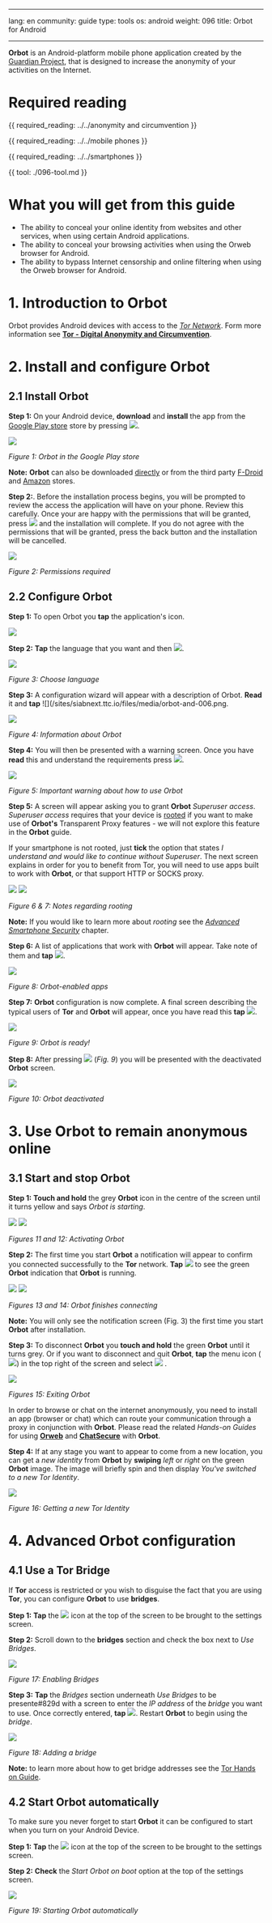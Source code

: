 

---

lang: en
community: guide
type: tools
os: android
weight: 096
title: Orbot for Android

---

**Orbot** is an Android-platform mobile phone application created by the [Guardian Project](https://guardianproject.info/), that is designed to increase the anonymity of your activities on the Internet.

# Required reading


{{ required_reading: ../../anonymity and circumvention }}


{{ required_reading: ../../mobile phones }}


{{ required_reading: ../../smartphones }}


{{ tool: ./096-tool.md }}

# What you will get from this guide

- The ability to conceal your online identity from websites and other services, when using certain Android applications.
- The ability to conceal your browsing activities when using the Orweb browser for Android.
- The ability to bypass Internet censorship and online filtering when using the Orweb browser for Android.

# 1. Introduction to Orbot

Orbot provides Android devices with access to the [*Tor Network*](/en/glossary#Tor). Form more information see [**Tor - Digital Anonymity and Circumvention**](../torbrowser/windows).


# 2. Install and configure Orbot





## 2.1 Install Orbot

**Step 1:** On your Android device, **download** and **install** the app from the [Google Play store](https://play.google.com/store/apps/details?id=org.torproject.android) store by pressing ![](/sites/siabnext.ttc.io/files/media/orbot-and-002.png).

![](/sites/siabnext.ttc.io/files/media/orbot-and-001.png)

*Figure 1: Orbot in the Google Play store*

**Note:** **Orbot** can also be downloaded [directly](https://guardianproject.info/releases/orbot-latest.apk) or from the third party [F-Droid](https://f-droid.org/repository/browse/?fdfilter=orbot&fdid=org.torproject.android) and [Amazon](http://www.amazon.com/The-Guardian-Project-Orbot-Proxy/dp/B00E7TIFGQ) stores.

**Step 2:**. Before the installation process begins, you will be prompted to review the access the application will have on your phone. Review this carefully. Once your are happy with the permissions that will be granted, press ![](/sites/siabnext.ttc.io/files/media/orbot-and-003.png) and the installation will complete.  If you do not agree with the permissions that will be granted, press the back button and the installation will be cancelled.

![](/sites/siabnext.ttc.io/files/media/orbot-and-004.png)

*Figure 2: Permissions required*


## 2.2 Configure Orbot

**Step 1:** To open Orbot you **tap** the application's icon.

![](/sites/siabnext.ttc.io/files/media/orbot-and-005a.png)

**Step 2:** **Tap** the language that you want and then ![](/sites/siabnext.ttc.io/files/media/orbot-and-006.png).

![](/sites/siabnext.ttc.io/files/media/orbot-and-005.png)

*Figure 3: Choose language*

**Step 3:** A configuration wizard will appear with a description of Orbot. **Read** it and **tap** ![](/sites/siabnext.ttc.io/files/media/orbot-and-006.png.

![](/sites/siabnext.ttc.io/files/media/orbot-and-007.png)

*Figure 4: Information about Orbot*

**Step 4:**  You will then be presented with a warning screen. Once you have **read** this and understand the requirements press ![](/sites/siabnext.ttc.io/files/media/orbot-and-006.png).

![](/sites/siabnext.ttc.io/files/media/orbot-and-008.png)

*Figure 5: Important warning about how to use Orbot*

**Step 5:** A screen will appear asking you to grant **Orbot** *Superuser access*. *Superuser access* requires that your device is [rooted](/en/glossary#root) if you want to make use of **Orbot's** Transparent Proxy features - we will not explore this feature in the **Orbot** guide.

If your smartphone is not rooted, just **tick** the option that states *I understand and would like to continue without Superuser*. The next screen explains in order for you to benefit from Tor, you will need to use apps built to work with **Orbot**, or that support HTTP or SOCKS proxy.

![](/sites/siabnext.ttc.io/files/media/orbot-and-009.png) ![](/sites/siabnext.ttc.io/files/media/orbot-and-010.png)

*Figure 6 & 7: Notes regarding rooting*

**Note:** If you would like to learn more about *rooting* see the [*Advanced Smartphone Security*](../smartphones#567) chapter.

**Step 6:** A list of applications that work with **Orbot** will appear. Take note of them and **tap** ![](/sites/siabnext.ttc.io/files/media/orbot-and-006.png).

![](/sites/siabnext.ttc.io/files/media/orbot-and-011.png)

*Figure 8: Orbot-enabled apps*

**Step 7:** **Orbot** configuration is now complete. A final screen describing the typical users of **Tor** and **Orbot** will appear, once you have read this **tap** ![](/sites/siabnext.ttc.io/files/media/orbot-and-012.png).

![](/sites/siabnext.ttc.io/files/media/orbot-and-013.png)

*Figure 9: Orbot is ready!*

**Step 8:** After pressing ![](/sites/siabnext.ttc.io/files/media/orbot-and-012.png) (*Fig. 9*) you will be presented with the deactivated **Orbot** screen.

![](/sites/siabnext.ttc.io/files/media/orbot-and-014.png)

*Figure 10: Orbot deactivated*


# 3. Use Orbot to remain anonymous online





## 3.1 Start and stop Orbot

**Step 1:** **Touch and hold** the grey **Orbot** icon in the centre of the screen until it turns yellow and says *Orbot is starting*.

![](/sites/siabnext.ttc.io/files/media/orbot-and-014.png) ![](/sites/siabnext.ttc.io/files/media/orbot-and-015.png) 

*Figures 11 and 12: Activating Orbot*

**Step 2:** The first time you start **Orbot** a notification will appear to confirm you connected successfully to the **Tor** network. **Tap** ![](/sites/siabnext.ttc.io/files/media/orbot-and-016.png) to see the green **Orbot** indication that **Orbot** is running.

![](/sites/siabnext.ttc.io/files/media/orbot-and-017.png) ![](/sites/siabnext.ttc.io/files/media/orbot-and-018.png) 

*Figures 13 and 14: Orbot finishes connecting*

**Note:** You will only see the notification screen (Fig. 3) the first time you start **Orbot** after installation.

**Step 3:** To disconnect **Orbot** you **touch and hold** the green **Orbot** until it turns grey.  Or if you want to disconnect and quit **Orbot**, **tap** the menu icon (![](/sites/siabnext.ttc.io/files/media/orbot-and-019.png)) in the top right of the screen and select ![](/sites/siabnext.ttc.io/files/media/orbot-and-020.png) .

![](/sites/siabnext.ttc.io/files/media/orbot-and-021.png)

*Figures 15: Exiting Orbot*

In order to browse or chat on the internet anonymously, you need to install an app (browser or chat) which can route your communication through a proxy in conjunction with **Orbot**. Please read the related *Hands-on Guides* for using [**Orweb**](../orweb/android) and [**ChatSecure**](../chatsecure/android) with **Orbot**.

**Step 4:** If at any stage you want to appear to come from a new location, you can get a *new identity* from **Orbot** by **swiping** *left* or *right* on the green **Orbot** image.  The image will briefly spin and then display *You've switched to a new Tor Identity*.

![](/sites/siabnext.ttc.io/files/media/orbot-and-022.png)

*Figure 16: Getting a new Tor Identity*


# 4. Advanced Orbot configuration





## 4.1 Use a Tor Bridge

If **Tor** access is restricted or you wish to disguise the fact that you are using **Tor**, you can configure **Orbot** to use **bridges**.

**Step 1:** **Tap** the ![](/sites/siabnext.ttc.io/files/media/orbot-and-023.png) icon at the top of the screen to be brought to the settings screen.

**Step 2:** Scroll down to the **bridges** section and check the box next to *Use Bridges*.

![](/sites/siabnext.ttc.io/files/media/orbot-and-024.png)

*Figure 17: Enabling Bridges*

**Step 3:** **Tap** the *Bridges* section underneath *Use Bridges* to be presente#829d with a screen to enter the *IP address* of the *bridge* you want to use. Once correctly entered, **tap** ![](/sites/siabnext.ttc.io/files/media/orbot-and-025.png). Restart **Orbot** to begin using the *bridge*.

![](/sites/siabnext.ttc.io/files/media/orbot-and-026.png)

*Figure 18: Adding a bridge*

**Note:** to learn more about how to get bridge addresses see the [Tor Hands on Guide](../torbrowser/windows#829).

## 4.2 Start Orbot automatically

To make sure you never forget to start **Orbot** it can be configured to start when you turn on your Android Device.

**Step 1:** **Tap** the ![](/sites/siabnext.ttc.io/files/media/orbot-and-023.png) icon at the top of the screen to be brought to the settings screen.

**Step 2:** **Check** the *Start Orbot on boot* option at the top of the settings screen.

![](/sites/siabnext.ttc.io/files/media/orbot-and-027.png)

*Figure 19: Starting Orbot automatically*


